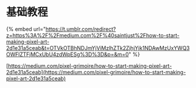 # 基础教程

{% embed url="https://t.umblr.com/redirect?z=https%3A%2F%2Fmedium.com%2F%40saintjust%2Fhow-to-start-making-pixel-art-2d1e31a5ceab&t=OTVkOTBhNDJmYjViMzlhZTk2ZjhjYjk1NDAwMzUxYWQ3OWFlZTFjMCxUbU4zdWpESg%3D%3D&p=&m=0" %}

[https://medium.com/pixel-grimoire/how-to-start-making-pixel-art-2d1e31a5ceab](https://medium.com/pixel-grimoire/how-to-start-making-pixel-art-2d1e31a5ceab)

